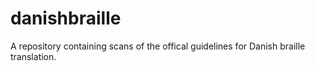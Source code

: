 # danishbraille
A repository containing scans of the offical guidelines for Danish braille translation.
